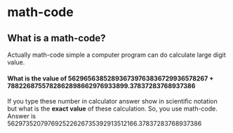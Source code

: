 # math-code

## What is a math-code?
Actually math-code simple a computer program can do calculate large digit value.

#### What is the value of 562965638528936739763836729936578267 + 7882268755782862898662976933899.37837283768937386

If you type these number in calculator answer show in scientific notation but what is the **exact value** of these calculation.
So, you use math-code.
Answer is 562973520797692522626735392913512166.37837283768937386
